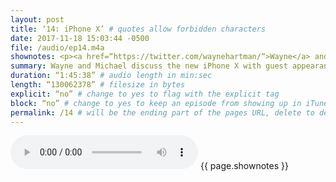 ```yaml
---
layout: post  
title: ‘14: iPhone X’ # quotes allow forbidden characters  
date: 2017-11-18 15:03:44 -0500  
file: /audio/ep14.m4a  
shownotes: <p><a href=“https://twitter.com/waynehartman/“>Wayne</a> and <a href=“https://twitter.com/LK64076007A/“>Michael</a> discuss the new iPhone X.</p><p><ul><li><img src=“/recursion/images/iPhoneXlockscreen.png”></li></ul></p>
summary: Wayne and Michael discuss the new iPhone X with guest appearance by Michael’s wife.
duration: “1:45:38” # audio length in min:sec
length: “130062378” # filesize in bytes
explicit: “no” # change to yes to flag with the explicit tag
block: “no” # change to yes to keep an episode from showing up in iTunes
permalink: /14 # will be the ending part of the pages URL, delete to default to the title
---
```


<audio controls>
<source src=“{{site.url}}{{site.baseurl}}{{ page.file }}” type=“audio/x-m4a”>
Your browser does not support the audio element.
</audio>
{{ page.shownotes }}
